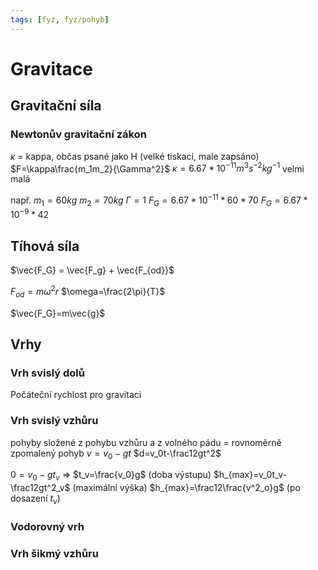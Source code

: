 ```yaml
---
tags: [fyz, fyz/pohyb]
---
```

# Gravitace
## Gravitační síla
### Newtonův gravitační zákon
$\kappa$ = kappa, občas psané jako H (velké tiskací, male zapsáno)
$F=\kappa\frac{m_1m_2}{\Gamma^2}$
$\kappa=6.67*10^{-11} m^3s^{-2}kg^{-1}$
velmi malá

např.
$m_1=60kg$
$m_2=70kg$
$\Gamma=1$
$F_G=6.67*10^{-11}*60*70$
$F_G=6.67*10^{-9}*42$

## Tíhová síla

$\vec{F_G} = \vec{F_g} + \vec{F_{od}}$

$F_{od}=m\omega^2r$
$\omega=\frac{2\pi}{T}$

$\vec{F_G}=m\vec{g}$

## Vrhy
### Vrh svislý dolů
Počáteční rychlost pro gravitaci
### Vrh svislý vzhůru
pohyby složené z pohybu vzhůru a z volného pádu
= rovnoměrně zpomalený pohyb
$v=v_0-gt$
$d=v_0t-\frac12gt^2$

$0=v_0-gt_v$ => $t_v=\frac{v_0}g$ (doba výstupu)
$h_{max}=v_0t_v-\frac12gt^2_v$ (maximální výška)
$h_{max}=\frac12\frac{v^2_o}g$ (po dosazení $t_v$)
### Vodorovný vrh

### Vrh šikmý vzhůru
